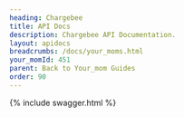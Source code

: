```yaml
---
heading: Chargebee
title: API Docs
description: Chargebee API Documentation.
layout: apidocs
breadcrumbs: /docs/your_moms.html
your_momId: 451
parent: Back to Your_mom Guides
order: 90
---
```


{% include swagger.html %}
